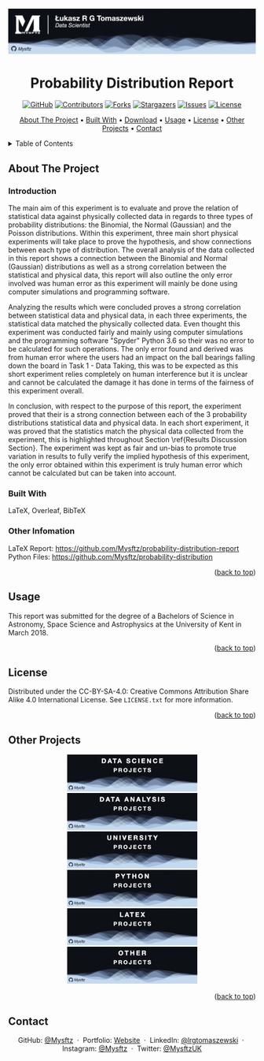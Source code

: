 <a name="readme-top"></a>
<div align="center">

[![alt text](https://github.com/Mysftz/Mysftz/blob/main/assets/READMEHeader.jpeg?raw=true)](https://github.com/Mysftz)
# Probability Distribution Report
[![GitHub][GitHub-shield]](https://github.com/Mysftz/probability-distribution-report)
[![Contributors][contributors-shield]](https://github.com/Mysftz/probability-distribution-report/graphs/contributors)
[![Forks][forks-shield]](https://github.com/Mysftz/probability-distribution-report/network/members)
[![Stargazers][stars-shield]](https://github.com/Mysftz/probability-distribution-report/stargazers)
[![Issues][issues-shield]](https://github.com/Mysftz/probability-distribution-report/issues)
[![License][license-shield]](https://github.com/Mysftz/probability-distribution-report/blob/main/LICENSE.txt)
</div>

<p align="center">
  <a href="#about-the-project">About The Project</a> •
  <a href="#built-with">Built With</a> •
  <a href="https://github.com/Mysftz/probability-distribution-report/archive/refs/heads/main.zip">Download</a> • 
  <a href="#usage">Usage</a> •
  <a href="#license">License</a> •
  <a href="#other-projects">Other Projects</a> •
  <a href="#contact">Contact</a>
</p>

<!-- TABLE OF CONTENTS -->
<details>
  <summary>Table of Contents</summary>
  <ol>
    <li>
      <a href="#about-the-project">About The Project</a>
      <ul>
        <li><a href="#introduction">Infomation</a></li>
        <li><a href="#built-with">Built With</a></li>
        <li><a href="#other-infomation">Other Infomation</a></li>
      </ul>
    </li>
    <li><a href="#usage">Usage</a></li>
    <li><a href="#license">License</a></li>
    <li><a href="#other-projects">Other Projects</a></li>
    <li><a href="#contact">Contact</a></li>
  </ol>
</details>

<!-- ABOUT THE PROJECT -->
## About The Project
### Introduction

The main aim of this experiment is to evaluate and prove the relation of statistical data against physically collected data in regards to three types of probability distributions: the Binomial, the Normal (Gaussian) and the Poisson distributions. Within this experiment, three main short physical experiments will take place to prove the hypothesis, and show connections between each type of distribution. The overall analysis of the data collected in this report shows a connection between the Binomial and Normal (Gaussian) distributions as well as a strong correlation between the statistical and physical data, this report will also outline the only error involved was human error as this experiment will mainly be done using computer simulations and programming software.

Analyzing the results which were concluded proves a strong correlation between statistical data and physical data, in each three experiments, the statistical data matched the physically collected data. Even thought this experiment was conducted fairly and mainly using computer simulations and the programming software "Spyder" Python 3.6 so their was no error to be calculated for such operations. The only error found and derived was from human error where the users had an impact on the ball bearings falling down the board in Task 1 - Data Taking, this was to be expected as this short experiment relies completely on human interference but it is unclear and cannot be calculated the damage it has done in terms of the fairness of this experiment overall. 

In conclusion, with respect to the purpose of this report, the experiment proved that their is a strong connection between each of the 3 probability distributions statistical data and physical data. In each short experiment, it was proved that the statistics match the physical data collected from the experiment, this is highlighted throughout Section \ref{Results Discussion Section}. The experiment was kept as fair and un-bias to promote true variation in results to fully verify the implied hypothesis of this experiment, the only error obtained within this experiment is truly human error which cannot be calculated but can be taken into account.

### Built With

LaTeX, Overleaf, BibTeX

### Other Infomation

LaTeX Report: https://github.com/Mysftz/probability-distribution-report </br>
Python Files: https://github.com/Mysftz/probability-distribution

<p align="right">(<a href="#readme-top">back to top</a>)</p> 

<!-- USAGE -->
## Usage

This report was submitted for the degree of a Bachelors of Science in Astronomy, Space Science and Astrophysics at the University of Kent in March 2018.

<p align="right">(<a href="#readme-top">back to top</a>)</p>

<!-- LICENSE -->
## License
Distributed under the CC-BY-SA-4.0: Creative Commons Attribution Share Alike 4.0 International License. See `LICENSE.txt` for more information.

<p align="right">(<a href="#readme-top">back to top</a>)</p>

<!-- OTHER PROJECTS --> 
## Other Projects
<div align="center">
<a href="https://github.com/stars/Mysftz/lists/data-science-projects" style="margin:10px; margin-bottom:50px"><img src="https://github.com/Mysftz/Mysftz/blob/main/assets/Button-DataScience.jpeg?raw=true" alt="Data Science Projects Button" width="265" height="75"></a>
<a href="https://github.com/stars/Mysftz/lists/data-analysis-projects" style="margin:10px; margin-bottom:50px"><img src="https://github.com/Mysftz/Mysftz/blob/main/assets/Button-DataAnalysis.jpeg?raw=true" alt="Data Analysis Projects Button" width="265" height="75"></a>
<a href="https://github.com/stars/Mysftz/lists/university-projects" style="margin:10px; margin-bottom:50px"><img src="https://github.com/Mysftz/Mysftz/blob/main/assets/Button-University.jpeg?raw=true" alt="University Projects Button" width="265" height="75"></a>
<a href="https://github.com/stars/Mysftz/lists/python-projects" style="margin:10px; margin-bottom:50px"><img src="https://github.com/Mysftz/Mysftz/blob/main/assets/Button-Python.jpeg?raw=true" alt="Python Projects Button" width="265" height="75"></a>
<a href="https://github.com/stars/Mysftz/lists/latex-projects" style="margin:10px; padding-bottom:50px"><img src="https://github.com/Mysftz/Mysftz/blob/main/assets/Button-Latex.jpeg?raw=true" alt="LaTeX Projects Button" width="265" height="75"></a>
<a href="https://github.com/stars/Mysftz/lists/other-projects" style="margin:10px; margin-bottom:50px"><img src="https://github.com/Mysftz/Mysftz/blob/main/assets/Button-Other.jpeg?raw=true" alt="Other Projects Button" width="265" height="75"></a>
</div>

<p align="right">(<a href="#readme-top">back to top</a>)</p>

<!-- CONTACT -->
## Contact
<div align="center">

GitHub: [@Mysftz](https://github.com/Mysftz) &nbsp;&middot;&nbsp; Portfolio: [Website](https://mysftz.github.io) &nbsp;&middot;&nbsp; LinkedIn: [@lrgtomaszewski](https://www.linkedin.com/in/lrgtomaszewski/) &nbsp;&middot;&nbsp; Instagram: [@Mysftz](https://www.instagram.com/mysftz/) &nbsp;&middot;&nbsp; Twitter: [@MysftzUK](https://twitter.com/MysftzUK)
</div>

[contributors-shield]: https://img.shields.io/github/contributors/mysftz/probability-distribution-report.svg?style=for-the-badge
[forks-shield]: https://img.shields.io/github/forks/mysftz/probability-distribution-report.svg?style=for-the-badge
[stars-shield]: https://img.shields.io/github/stars/mysftz/probability-distribution-report.svg?style=for-the-badge
[issues-shield]: https://img.shields.io/github/issues/mysftz/probability-distribution-report.svg?style=for-the-badge
[license-shield]: https://img.shields.io/github/license/mysftz/probability-distribution-report.svg?style=for-the-badge
[github-shield]: https://img.shields.io/badge/-GitHub-black.svg?style=for-the-badge&logo=GitHub&colorB=555